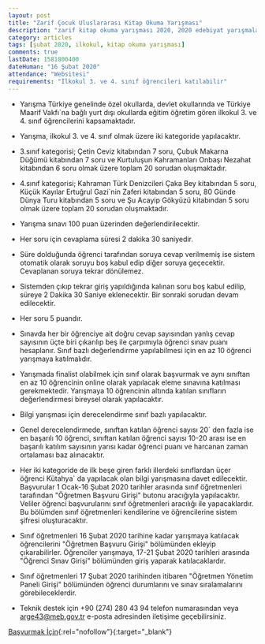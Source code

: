 ```yaml
---
layout: post
title: "Zarif Çocuk Uluslararası Kitap Okuma Yarışması"
description: "zarif kitap okuma yarışması 2020, 2020 edebiyat yarışmaları"
category: articles
tags: [şubat 2020, ilkokul, kitap okuma yarışması]
comments: true
lastDate: 1581800400
dateHuman: "16 Şubat 2020"
attendance: "Websitesi"
requirements: "İlkokul 3. ve 4. sınıf öğrencileri katılabilir"
---
```


- Yarışma Türkiye genelinde özel okullarda, devlet okullarında ve Türkiye Maarif Vakfı`na bağlı yurt dışı okullarda eğitim öğretim gören ilkokul 3. ve 4. sınıf öğrencilerini kapsamaktadır.
- Yarışma, ilkokul 3. ve 4. sınıf olmak üzere iki kategoride yapılacaktır.
- 3.sınıf kategorisi; Çetin Ceviz kitabından 7 soru, Çubuk Makarna Düğümü kitabından 7 soru ve Kurtuluşun Kahramanları Onbaşı Nezahat kitabından 6 soru olmak üzere toplam 20 sorudan oluşmaktadır.
- 4.sınıf kategorisi; Kahraman Türk Denizcileri Çaka Bey kitabından 5 soru, Küçük Kayılar Ertuğrul Gazi`nin Zaferi kitabından 5 soru, 80 Günde Dünya Turu kitabından 5 soru ve Şu Acayip Gökyüzü kitabından 5 soru olmak üzere toplam 20 sorudan oluşmaktadır.  

- Yarışma sınavı 100 puan üzerinden değerlendirilecektir.
- Her soru için cevaplama süresi 2 dakika 30 saniyedir.
- Süre dolduğunda öğrenci tarafından soruya cevap verilmemiş ise sistem otomatik olarak soruyu boş kabul edip diğer soruya geçecektir. Cevaplanan soruya tekrar dönülemez.
- Sistemden çıkıp tekrar giriş yapıldığında kalınan soru boş kabul edilip, süreye 2 Dakika 30 Saniye eklenecektir. Bir sonraki sorudan devam edilecektir.
- Her soru 5 puandır.
- Sınavda her bir öğrenciye ait doğru cevap sayısından yanlış cevap sayısının üçte biri çıkarılıp beş ile çarpımıyla öğrenci sınav puanı hesaplanır. Sınıf bazlı değerlendirme yapılabilmesi için en az 10 öğrenci yarışmaya katılmalıdır.
- Yarışmada finalist olabilmek için sınıf olarak başvurmak ve aynı sınıftan en az 10 öğrencinin online olarak yapılacak eleme sınavına katılması gerekmektedir. Yarışmaya 10 öğrencinin altında katılan sınıfların değerlendirmesi bireysel olarak yapılacaktır.
- Bilgi yarışması için derecelendirme sınıf bazlı yapılacaktır.
- Genel derecelendirmede, sınıftan katılan öğrenci sayısı 20` den fazla ise en başarılı 10 öğrenci, sınıftan katılan öğrenci sayısı 10-20 arası ise en başarılı katılım sayısının yarısı kadar öğrenci puanı ve harcanan zaman ortalaması baz alınacaktır.
- Her iki kategoride de ilk beşe giren farklı illerdeki sınıflardan üçer öğrenci Kütahya` da yapılacak olan bilgi yarışmasına davet edilecektir.
Başvurular 1 Ocak-16 Şubat 2020 tarihler arasında sınıf öğretmenleri tarafından "Öğretmen Başvuru Girişi" butonu aracığıyla yapılacaktır. Veliler öğrenci başvurularını sınıf öğretmenleri aracılığı ile yapacaklardır. Bu bölümden sınıf öğretmenleri kendilerine ve öğrencilerine sistem şifresi oluşturacaktır.
- Sınıf öğretmenleri 16 Şubat 2020 tarihine kadar yarışmaya katılacak öğrencilerini "Öğretmen Başvuru Girişi" bölümünden ekleyip çıkarabilirler.
Öğrenciler yarışmaya, 17-21 Şubat 2020 tarihleri arasında "Öğrenci Sınav Girişi" bölümünden giriş yaparak katılacaklardır.
- Sınıf öğretmenleri 17 Şubat 2020 tarihinden itibaren "Öğretmen Yönetim Paneli Girişi" bölümünden öğrenci durumlarını ve sınav sıralamalarını görebileceklerdir.
- Teknik destek için +90 (274) 280 43 94 telefon numarasından veya arge43@meb.gov.tr e-posta adresinden iletişime geçebilirsiniz.

[Başvurmak İçin](http://zarifcocuk.meb.gov.tr/?ref=edebiyatyarismalari.com){:rel="nofollow"}{:target="_blank"}